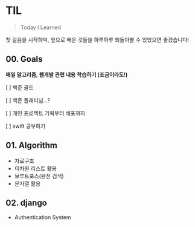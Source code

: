 # TIL

> Today I Learned

첫 걸음을 시작하며, 앞으로 배운 것들을 하루하루 되돌아볼 수 있었으면 좋겠습니다!

## 00. Goals

**매일 알고리즘, 웹개발 관련 내용 학습하기 (조금이라도!)**

[ ] 백준 골드

[ ] 백준 플래티넘...?

[ ] 개인 프로젝트 기획부터 배포까지

[ ] swift 공부하기



## 01. Algorithm

- 자료구조
- 이차원 리스트 활용
- 브루트포스(완전 검색)
- 문자열 활용



## 02. django

- Authentication System

